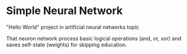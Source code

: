 # Simple Neural Network

"Hello World" project in artificial neural networks topic

That neuron network process basic logical operations (and, or, xor) and saves self-state (weights) for skipping education.